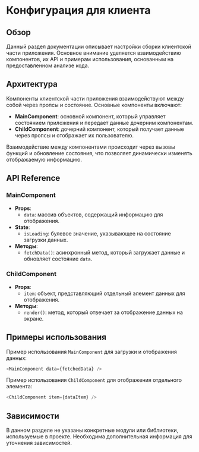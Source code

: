 # Конфигурация для клиента

## Обзор
Данный раздел документации описывает настройки сборки клиентской части приложения. Основное внимание уделяется взаимодействию компонентов, их API и примерам использования, основанным на предоставленном анализе кода.

## Архитектура
Компоненты клиентской части приложения взаимодействуют между собой через пропсы и состояние. Основные компоненты включают:

- **MainComponent**: основной компонент, который управляет состоянием приложения и передает данные дочерним компонентам.
- **ChildComponent**: дочерний компонент, который получает данные через пропсы и отображает их пользователю.

Взаимодействие между компонентами происходит через вызовы функций и обновление состояния, что позволяет динамически изменять отображаемую информацию.

## API Reference
### MainComponent
- **Props**:
  - `data`: массив объектов, содержащий информацию для отображения.
- **State**:
  - `isLoading`: булевое значение, указывающее на состояние загрузки данных.
- **Методы**:
  - `fetchData()`: асинхронный метод, который загружает данные и обновляет состояние `data`.

### ChildComponent
- **Props**:
  - `item`: объект, представляющий отдельный элемент данных для отображения.
- **Методы**:
  - `render()`: метод, который отвечает за отображение данных на экране.

## Примеры использования
Пример использования `MainComponent` для загрузки и отображения данных:

```javascript
<MainComponent data={fetchedData} />
```

Пример использования `ChildComponent` для отображения отдельного элемента:

```javascript
<ChildComponent item={dataItem} />
```

## Зависимости
В данном разделе не указаны конкретные модули или библиотеки, используемые в проекте. Необходима дополнительная информация для уточнения зависимостей.
